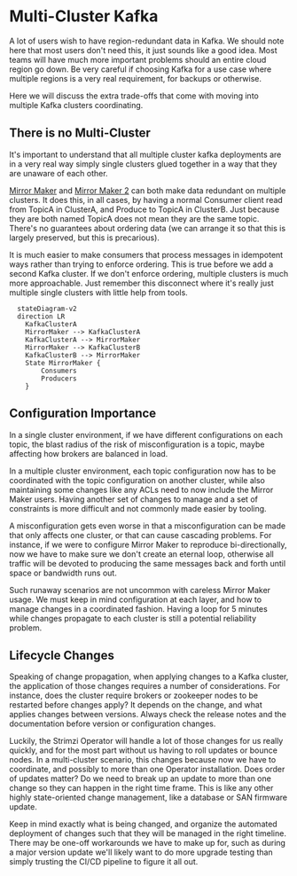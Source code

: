 # Multi-Cluster Kafka

A lot of users wish to have region-redundant data in Kafka. We should note here that most users don't need this, it just sounds like a good idea. Most teams will have much more important problems should an entire cloud region go down. Be very careful if choosing Kafka for a use case where multiple regions is a very real requirement, for backups or otherwise.

Here we will discuss the extra trade-offs that come with moving into multiple Kafka clusters coordinating.

## There is no Multi-Cluster

It's important to understand that all multiple cluster kafka deployments are in a very real way simply single clusters glued together in a way that they are unaware of each other.

[Mirror Maker](https://strimzi.io/docs/operators/0.24.0/full/using.html#assembly-deployment-configuration-kafka-mirror-maker-str) and [Mirror Maker 2](https://strimzi.io/blog/2020/03/30/introducing-mirrormaker2/) can both make data redundant on multiple clusters. It does this, in all cases, by having a normal Consumer client read from TopicA in ClusterA, and Produce to TopicA in ClusterB. Just because they are both named TopicA does not mean they are the same topic. There's no guarantees about ordering data (we can arrange it so that this is largely preserved, but this is precarious).

It is much easier to make consumers that process messages in idempotent ways rather than trying to enforce ordering. This is true before we add a second Kafka cluster. If we don't enforce ordering, multiple clusters is much more approachable. Just remember this disconnect where it's really just multiple single clusters with little help from tools.

```mermaid
  stateDiagram-v2
  direction LR
    KafkaClusterA
    MirrorMaker --> KafkaClusterA
    KafkaClusterA --> MirrorMaker
    MirrorMaker --> KafkaClusterB
    KafkaClusterB --> MirrorMaker
    State MirrorMaker {
        Consumers
        Producers
    }
```

## Configuration Importance

In a single cluster environment, if we have different configurations on each topic, the blast radius of the risk of misconfiguration is a topic, maybe affecting how brokers are balanced in load.

In a multiple cluster environment, each topic configuration now has to be coordinated with the topic configuration on another cluster, while also maintaining some changes like any ACLs need to now include the Mirror Maker users. Having another set of changes to manage and a set of constraints is more difficult and not commonly made easier by tooling.

A misconfiguration gets even worse in that a misconfiguration can be made that only affects one cluster, or that can cause cascading problems. For instance, if we were to configure Mirror Maker to reproduce bi-directionally, now we have to make sure we don't create an eternal loop, otherwise all traffic will be devoted to producing the same messages back and forth until space or bandwidth runs out.

Such runaway scenarios are not uncommon with careless Mirror Maker usage. We must keep in mind configuration at each layer, and how to manage changes in a coordinated fashion. Having a loop for 5 minutes while changes propagate to each cluster is still a potential reliability problem.

## Lifecycle Changes

Speaking of change propagation, when applying changes to a Kafka cluster, the application of those changes requires a number of considerations. For instance, does the cluster require brokers or zookeeper nodes to be restarted before changes apply? It depends on the change, and what applies changes between versions. Always check the release notes and the documentation before version or configuration changes.

Luckily, the Strimzi Operator will handle a lot of those changes for us really quickly, and for the most part without us having to roll updates or bounce nodes. In a multi-cluster scenario, this changes because now we have to coordinate, and possibly to more than one Operator installation. Does order of updates matter? Do we need to break up an update to more than one change so they can happen in the right time frame. This is like any other highly state-oriented change management, like a database or SAN firmware update.

Keep in mind exactly what is being changed, and organize the automated deployment of changes such that they will be managed in the right timeline. There may be one-off workarounds we have to make up for, such as during a major version update we'll likely want to do more upgrade testing than simply trusting the CI/CD pipeline to figure it all out.
